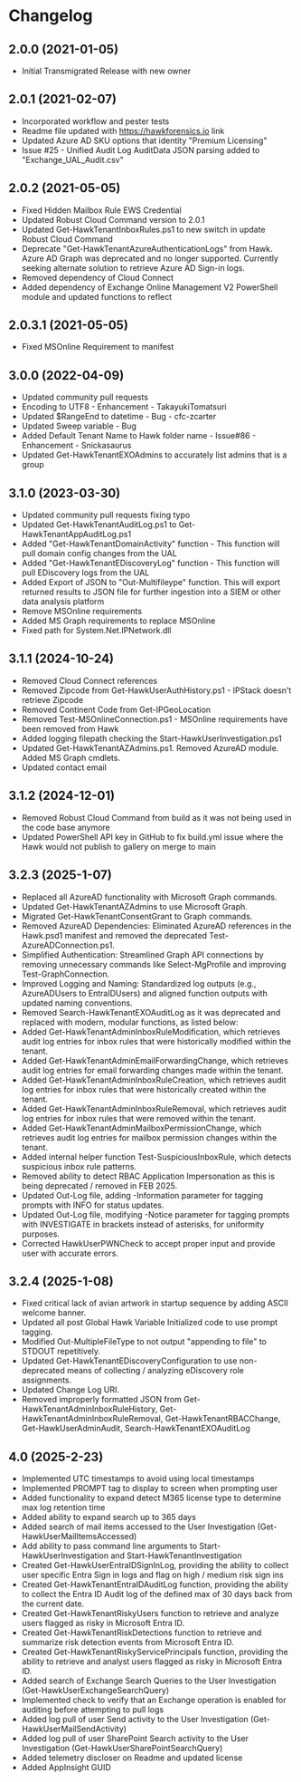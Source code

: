 ﻿# Changelog

## 2.0.0 (2021-01-05)

- Initial Transmigrated Release with new owner

## 2.0.1 (2021-02-07)

- Incorporated workflow and pester tests
- Readme file updated with https://hawkforensics.io link
- Updated Azure AD SKU options that identity "Premium Licensing"
- Issue #25 - Unified Audit Log AuditData JSON parsing added to "Exchange_UAL_Audit.csv"

## 2.0.2 (2021-05-05)

- Fixed Hidden Mailbox Rule EWS Credential
- Updated Robust Cloud Command version to 2.0.1
- Updated Get-HawkTenantInboxRules.ps1 to new switch in update Robust Cloud Command
- Deprecate "Get-HawkTenantAzureAuthenticationLogs" from Hawk. Azure AD Graph was deprecated and no longer supported. Currently
  seeking alternate solution to retrieve Azure AD Sign-in logs.
- Removed dependency of Cloud Connect
- Added dependency of Exchange Online Management V2 PowerShell module and updated functions to reflect

## 2.0.3.1 (2021-05-05)

- Fixed MSOnline Requirement to manifest

## 3.0.0 (2022-04-09)

- Updated community pull requests
- Encoding to UTF8 - Enhancement - TakayukiTomatsuri
- Updated $RangeEnd to datetime - Bug - cfc-zcarter
- Updated Sweep variable - Bug
- Added Default Tenant Name to Hawk folder name - Issue#86 - Enhancement - Snickasaurus
- Updated Get-HawkTenantEXOAdmins to accurately list admins that is a group

## 3.1.0 (2023-03-30)

- Updated community pull requests fixing typo
- Updated Get-HawkTenantAuditLog.ps1 to Get-HawkTenantAppAuditLog.ps1
- Added "Get-HawkTenantDomainActivity" function - This function will pull domain config changes from the UAL
- Added "Get-HawkTenantEDiscoveryLog" function - This function will pull EDiscovery logs from the UAL
- Added Export of JSON to "Out-Multifileype" function. This will export returned results to JSON file for further ingestion into a SIEM or other data analysis platform
- Remove MSOnline requirements
- Added MS Graph requirements to replace MSOnline
- Fixed path for System.Net.IPNetwork.dll

## 3.1.1 (2024-10-24)

- Removed Cloud Connect references
- Removed Zipcode from Get-HawkUserAuthHistory.ps1 - IPStack doesn't retrieve Zipcode
- Removed Continent Code from Get-IPGeoLocation
- Removed Test-MSOnlineConnection.ps1 - MSOnline requirements have been removed from Hawk
- Added logging filepath checking the Start-HawkUserInvestigation.ps1
- Updated Get-HawkTenantAZAdmins.ps1. Removed AzureAD module. Added MS Graph cmdlets.
- Updated contact email

## 3.1.2 (2024-12-01)

- Removed Robust Cloud Command from build as it was not being used in the code base anymore
- Updated PowerShell API key in GitHub to fix build.yml issue where the Hawk would not publish to gallery on merge to main

## 3.2.3 (2025-1-07)

- Replaced all AzureAD functionality with Microsoft Graph commands.
- Updated Get-HawkTenantAZAdmins to use Microsoft Graph.
- Migrated Get-HawkTenantConsentGrant to Graph commands.
- Removed AzureAD Dependencies: Eliminated AzureAD references in the Hawk.psd1 manifest and removed the deprecated Test-AzureADConnection.ps1.
- Simplified Authentication: Streamlined Graph API connections by removing unnecessary commands like Select-MgProfile and improving Test-GraphConnection.
- Improved Logging and Naming: Standardized log outputs (e.g., AzureADUsers to EntraIDUsers) and aligned function outputs with updated naming conventions.
- Removed Search-HawkTenantEXOAuditLog as it was deprecated and replaced with modern, modular functions, as listed below:
- Added Get-HawkTenantAdminInboxRuleModification, which retrieves audit log entries for inbox rules that were historically modified within the tenant.
- Added Get-HawkTenantAdminEmailForwardingChange, which retrieves audit log entries for email forwarding changes made within the tenant.
- Added Get-HawkTenantAdminInboxRuleCreation, which retrieves audit log entries for inbox rules that were historically created within the tenant.
- Added Get-HawkTenantAdminInboxRuleRemoval, which retrieves audit log entries for inbox rules that were removed within the tenant.
- Added Get-HawkTenantAdminMailboxPermissionChange, which retrieves audit log entries for mailbox permission changes within the tenant.
- Added internal helper function Test-SuspiciousInboxRule, which detects suspicious inbox rule patterns.
- Removed ability to detect RBAC Application Impersonation as this is being deprecated / removed in FEB 2025.
- Updated Out-Log file, adding -Information parameter for tagging prompts with INFO for status updates.
- Updated Out-Log file, modifying -Notice parameter for tagging prompts with INVESTIGATE in brackets instead of asterisks, for uniformity purposes.
- Corrected HawkUserPWNCheck to accept proper input and provide user with accurate errors.

## 3.2.4 (2025-1-08)

- Fixed critical lack of avian artwork in startup sequence by adding ASCII welcome banner.
- Updated all post Global Hawk Variable Initialized code to use prompt tagging.
- Modified Out-MultipleFileType to not output "appending to file" to STDOUT repetitively.
- Updated Get-HawkTenantEDiscoveryConfiguration to use non-deprecated means of collecting / analyzing eDiscovery role assignments.
- Updated Change Log URI.
- Removed improperly formatted JSON from Get-HawkTenantAdminInboxRuleHistory, Get-HawkTenantAdminInboxRuleRemoval, Get-HawkTenantRBACChange, Get-HawkUserAdminAudit, Search-HawkTenantEXOAuditLog

## 4.0 (2025-2-23)

- Implemented UTC timestamps to avoid using local timestamps
- Implemented PROMPT tag to display to screen when prompting user
- Added functionality to expand detect M365 license type to determine max log retention time
- Added ability to expand search up to 365 days
- Added search of mail items accessed to the User Investigation (Get-HawkUserMailItemsAccessed)
- Add ability to pass command line arguments to Start-HawkUserInvestigation and Start-HawkTenantInvestigation
- Created Get-HawkUserEntraIDSignInLog, providing the ability to collect user specific Entra Sign in logs and flag on high / medium risk sign ins
- Created Get-HawkTenantEntraIDAuditLog function, providing the ability to collect the Entra ID Audit log of the defined max of 30 days back from the current date.
- Created Get-HawkTenantRiskyUsers function to retrieve and analyze users flagged as risky in Microsoft Entra ID.
- Created Get-HawkTenantRiskDetections function to retrieve and summarize risk detection events from Microsoft Entra ID.
- Created Get-HawkTenantRiskyServicePrincipals function, providing the ability to retrieve and analyst users flagged as risky in Microsoft Entra ID.
- Added search of Exchange Search Queries to the User Investigation (Get-HawkUserExchangeSearchQuery)
- Implemented check to verify that an Exchange operation is enabled for auditing before attempting to pull logs
- Added log pull of user Send activity to the User Investigation (Get-HawkUserMailSendActivity)
- Added log pull of user SharePoint Search activity to the User Investigation (Get-HawkUserSharePointSearchQuery)
- Added telemetry discloser on Readme and updated license
- Added AppInsight GUID
